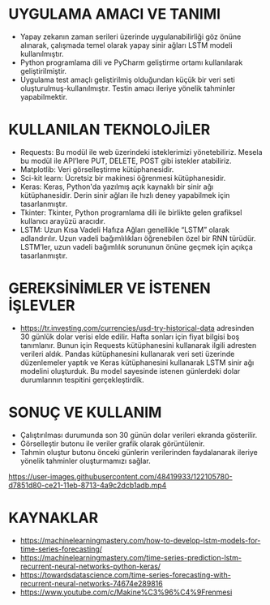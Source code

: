 # UYGULAMA AMACI VE TANIMI
* Yapay zekanın zaman serileri üzerinde uygulanabilirliği göz önüne alınarak, çalışmada temel olarak yapay sinir ağları LSTM modeli kullanılmıştır.
* Python programlama dili ve PyCharm geliştirme ortamı kullanılarak geliştirilmiştir.
* Uygulama test amaçlı geliştirilmiş olduğundan küçük bir veri seti oluşturulmuş-kullanılmıştır. Testin amacı ileriye yönelik tahminler yapabilmektir.

# KULLANILAN TEKNOLOJİLER
* Requests: Bu modül ile web üzerindeki isteklerimizi yönetebiliriz. Mesela bu modül ile API’lere PUT, DELETE, POST gibi istekler atabiliriz.
* Matplotlib: Veri görselleştirme kütüphanesidir.
* Sci-kit learn: Ücretsiz bir makinesi öğrenmesi kütüphanesidir.
* Keras: Keras, Python'da yazılmış açık kaynaklı bir sinir ağı kütüphanesidir. Derin sinir ağları ile hızlı deney yapabilmek için tasarlanmıştır.
* Tkinter: Tkinter, Python programlama dili ile birlikte gelen grafiksel kullanıcı arayüzü aracıdır.
* LSTM: Uzun Kısa Vadeli Hafıza Ağları genellikle “LSTM” olarak adlandırılır. Uzun vadeli bağımlılıkları öğrenebilen özel bir RNN türüdür. LSTM’ler, uzun vadeli bağımlılık sorununun önüne geçmek için açıkça tasarlanmıştır.

# GEREKSİNİMLER VE İSTENEN İŞLEVLER
* https://tr.investing.com/currencies/usd-try-historical-data adresinden 30 günlük dolar verisi elde edilir. Hafta sonları için fiyat bilgisi boş tanımlanır. Bunun için Requests kütüphanesini kullanarak ilgili adresten verileri aldık. Pandas kütüphanesini kullanarak veri seti üzerinde düzenlemeler yaptık ve Keras kütüphanesini kullanarak LSTM sinir ağı modelini oluşturduk. Bu model sayesinde istenen günlerdeki dolar durumlarının tespitini gerçekleştirdik.

# SONUÇ VE KULLANIM
* Çalıştırılması durumunda son 30 günün dolar verileri ekranda gösterilir.
* Görselleştir butonu ile veriler grafik olarak görüntülenir.
* Tahmin oluştur butonu önceki günlerin verilerinden faydalanarak ileriye yönelik tahminler oluşturmamızı sağlar.

https://user-images.githubusercontent.com/48419933/122105780-d7851d80-ce21-11eb-8713-4a9c2dcb1adb.mp4

# KAYNAKLAR
* https://machinelearningmastery.com/how-to-develop-lstm-models-for-time-series-forecasting/
* https://machinelearningmastery.com/time-series-prediction-lstm-recurrent-neural-networks-python-keras/
* https://towardsdatascience.com/time-series-forecasting-with-recurrent-neural-networks-74674e289816
* https://www.youtube.com/c/Makine%C3%96%C4%9Frenmesi
